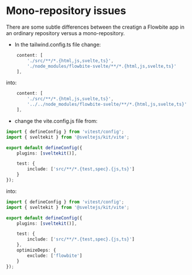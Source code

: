 # Mono-repository issues

There are some subtle differences between the creatign a Flowbite app in an ordinary repository versus a mono-repository.

- In the tailwind.config.ts file change:
```ts
	content: [
		'./src/**/*.{html,js,svelte,ts}',
		'./node_modules/flowbite-svelte/**/*.{html,js,svelte,ts}'
	],
```
 into:

```ts
	content: [
		'./src/**/*.{html,js,svelte,ts}',
		'../../node_modules/flowbite-svelte/**/*.{html,js,svelte,ts}'
	],
```

- change the vite.config.js file from:
```ts
import { defineConfig } from 'vitest/config';
import { sveltekit } from '@sveltejs/kit/vite';

export default defineConfig({
	plugins: [sveltekit()],

	test: {
		include: ['src/**/*.{test,spec}.{js,ts}']
	}
});
```
into:

```ts
import { defineConfig } from 'vitest/config';
import { sveltekit } from '@sveltejs/kit/vite';

export default defineConfig({
	plugins: [sveltekit()],

	test: {
		include: ['src/**/*.{test,spec}.{js,ts}']
	},
	optimizeDeps: {
		exclude: ['flowbite']
	}
});
```
